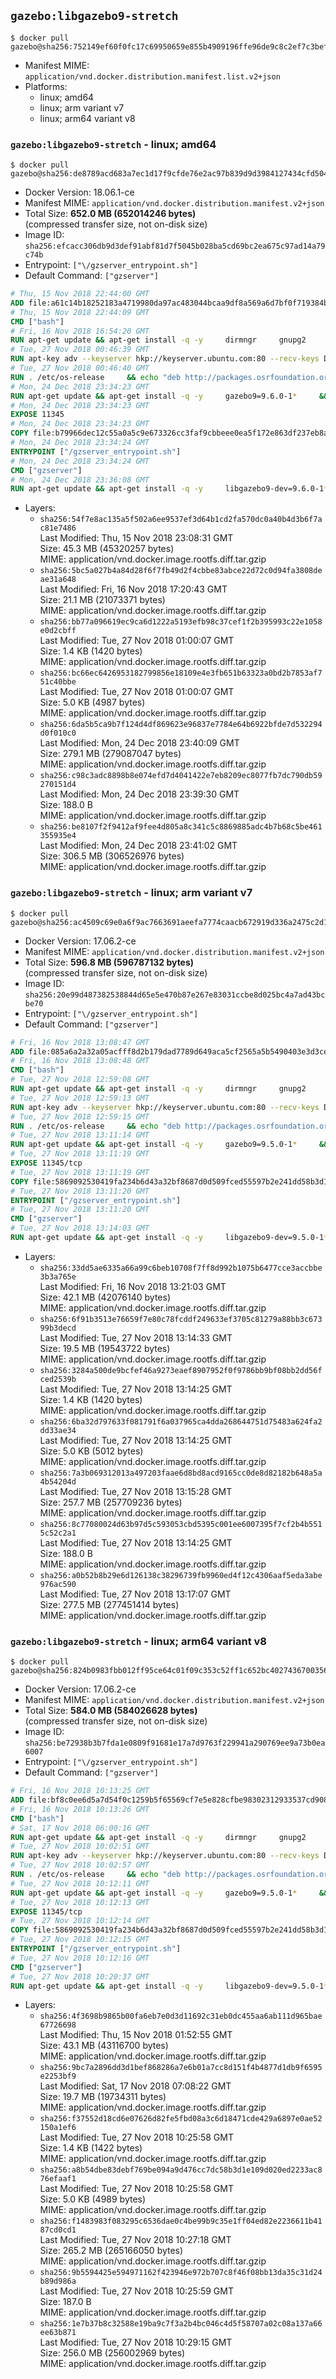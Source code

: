 ## `gazebo:libgazebo9-stretch`

```console
$ docker pull gazebo@sha256:752149ef60f0fc17c69950659e855b4909196ffe96de9c8c2ef7c3befa7850ba
```

-	Manifest MIME: `application/vnd.docker.distribution.manifest.list.v2+json`
-	Platforms:
	-	linux; amd64
	-	linux; arm variant v7
	-	linux; arm64 variant v8

### `gazebo:libgazebo9-stretch` - linux; amd64

```console
$ docker pull gazebo@sha256:de8789acd683a7ec1d17f9cfde76e2ac97b839d9d3984127434cfd5042ebd8bb
```

-	Docker Version: 18.06.1-ce
-	Manifest MIME: `application/vnd.docker.distribution.manifest.v2+json`
-	Total Size: **652.0 MB (652014246 bytes)**  
	(compressed transfer size, not on-disk size)
-	Image ID: `sha256:efcacc306db9d3def91abf81d7f5045b028ba5cd69bc2ea675c97ad14a79c74b`
-	Entrypoint: `["\/gzserver_entrypoint.sh"]`
-	Default Command: `["gzserver"]`

```dockerfile
# Thu, 15 Nov 2018 22:44:00 GMT
ADD file:a61c14b18252183a4719980da97ac483044bcaa9df8a569a6d7bf0f719384b5e in / 
# Thu, 15 Nov 2018 22:44:09 GMT
CMD ["bash"]
# Fri, 16 Nov 2018 16:54:20 GMT
RUN apt-get update && apt-get install -q -y     dirmngr     gnupg2     lsb-release     && rm -rf /var/lib/apt/lists/*
# Tue, 27 Nov 2018 00:46:39 GMT
RUN apt-key adv --keyserver hkp://keyserver.ubuntu.com:80 --recv-keys D2486D2DD83DB69272AFE98867170598AF249743
# Tue, 27 Nov 2018 00:46:40 GMT
RUN . /etc/os-release     && echo "deb http://packages.osrfoundation.org/gazebo/$ID-stable `lsb_release -sc` main" > /etc/apt/sources.list.d/gazebo-latest.list
# Mon, 24 Dec 2018 23:34:23 GMT
RUN apt-get update && apt-get install -q -y     gazebo9=9.6.0-1*     && rm -rf /var/lib/apt/lists/*
# Mon, 24 Dec 2018 23:34:23 GMT
EXPOSE 11345
# Mon, 24 Dec 2018 23:34:23 GMT
COPY file:b79966dec12c55a0a5c9e673326cc3faf9cbbeee0ea5f172e863df237eb8a601 in / 
# Mon, 24 Dec 2018 23:34:24 GMT
ENTRYPOINT ["/gzserver_entrypoint.sh"]
# Mon, 24 Dec 2018 23:34:24 GMT
CMD ["gzserver"]
# Mon, 24 Dec 2018 23:36:08 GMT
RUN apt-get update && apt-get install -q -y     libgazebo9-dev=9.6.0-1*     && rm -rf /var/lib/apt/lists/*
```

-	Layers:
	-	`sha256:54f7e8ac135a5f502a6ee9537ef3d64b1cd2fa570dc0a40b4d3b6f7ac81e7486`  
		Last Modified: Thu, 15 Nov 2018 23:08:31 GMT  
		Size: 45.3 MB (45320257 bytes)  
		MIME: application/vnd.docker.image.rootfs.diff.tar.gzip
	-	`sha256:5bc5a027b4a84d28f6f7fb49d2f4cbbe83abce22d72c0d94fa3808deae31a648`  
		Last Modified: Fri, 16 Nov 2018 17:20:43 GMT  
		Size: 21.1 MB (21073371 bytes)  
		MIME: application/vnd.docker.image.rootfs.diff.tar.gzip
	-	`sha256:bb77a096619ec9ca6d1222a5193efb98c37cef1f2b395993c22e1058e0d2cbff`  
		Last Modified: Tue, 27 Nov 2018 01:00:07 GMT  
		Size: 1.4 KB (1420 bytes)  
		MIME: application/vnd.docker.image.rootfs.diff.tar.gzip
	-	`sha256:bc66ec6426953182799856e18109e4e3fb651b63323a0bd2b7853af751c40bbe`  
		Last Modified: Tue, 27 Nov 2018 01:00:07 GMT  
		Size: 5.0 KB (4987 bytes)  
		MIME: application/vnd.docker.image.rootfs.diff.tar.gzip
	-	`sha256:6da5b5ca9b7f124d4df869623e96837e7784e64b6922bfde7d532294d0f010c0`  
		Last Modified: Mon, 24 Dec 2018 23:40:09 GMT  
		Size: 279.1 MB (279087047 bytes)  
		MIME: application/vnd.docker.image.rootfs.diff.tar.gzip
	-	`sha256:c98c3adc8898b8e074efd7d4041422e7eb8209ec8077fb7dc790db59270151d4`  
		Last Modified: Mon, 24 Dec 2018 23:39:30 GMT  
		Size: 188.0 B  
		MIME: application/vnd.docker.image.rootfs.diff.tar.gzip
	-	`sha256:be8107f2f9412af9fee4d805a8c341c5c8869885adc4b7b68c5be461355935e4`  
		Last Modified: Mon, 24 Dec 2018 23:41:02 GMT  
		Size: 306.5 MB (306526976 bytes)  
		MIME: application/vnd.docker.image.rootfs.diff.tar.gzip

### `gazebo:libgazebo9-stretch` - linux; arm variant v7

```console
$ docker pull gazebo@sha256:ac4509c69e0a6f9ac7663691aeefa7774caacb672919d336a2475c2d12748601
```

-	Docker Version: 17.06.2-ce
-	Manifest MIME: `application/vnd.docker.distribution.manifest.v2+json`
-	Total Size: **596.8 MB (596787132 bytes)**  
	(compressed transfer size, not on-disk size)
-	Image ID: `sha256:20e99d487382538844d65e5e470b87e267e83031ccbe8d025bc4a7ad43bcbe70`
-	Entrypoint: `["\/gzserver_entrypoint.sh"]`
-	Default Command: `["gzserver"]`

```dockerfile
# Fri, 16 Nov 2018 13:08:47 GMT
ADD file:085a6a2a32a05acfff8d2b179dad7789d649aca5cf2565a5b5490403e3d3cea0 in / 
# Fri, 16 Nov 2018 13:08:48 GMT
CMD ["bash"]
# Tue, 27 Nov 2018 12:59:08 GMT
RUN apt-get update && apt-get install -q -y     dirmngr     gnupg2     lsb-release     && rm -rf /var/lib/apt/lists/*
# Tue, 27 Nov 2018 12:59:13 GMT
RUN apt-key adv --keyserver hkp://keyserver.ubuntu.com:80 --recv-keys D2486D2DD83DB69272AFE98867170598AF249743
# Tue, 27 Nov 2018 12:59:15 GMT
RUN . /etc/os-release     && echo "deb http://packages.osrfoundation.org/gazebo/$ID-stable `lsb_release -sc` main" > /etc/apt/sources.list.d/gazebo-latest.list
# Tue, 27 Nov 2018 13:11:14 GMT
RUN apt-get update && apt-get install -q -y     gazebo9=9.5.0-1*     && rm -rf /var/lib/apt/lists/*
# Tue, 27 Nov 2018 13:11:19 GMT
EXPOSE 11345/tcp
# Tue, 27 Nov 2018 13:11:19 GMT
COPY file:5869092530419fa234b6d43a32bf8687d0d509fced55597b2e241dd58b3d1335 in / 
# Tue, 27 Nov 2018 13:11:20 GMT
ENTRYPOINT ["/gzserver_entrypoint.sh"]
# Tue, 27 Nov 2018 13:11:20 GMT
CMD ["gzserver"]
# Tue, 27 Nov 2018 13:14:03 GMT
RUN apt-get update && apt-get install -q -y     libgazebo9-dev=9.5.0-1*     && rm -rf /var/lib/apt/lists/*
```

-	Layers:
	-	`sha256:33dd5ae6335a66a99c6beb10708f7ff8d992b1075b6477cce3accbbe3b3a765e`  
		Last Modified: Fri, 16 Nov 2018 13:21:03 GMT  
		Size: 42.1 MB (42076140 bytes)  
		MIME: application/vnd.docker.image.rootfs.diff.tar.gzip
	-	`sha256:6f91b3513e76659f7e80c78fcddf249633ef3705c81279a88bb3c67399b3decd`  
		Last Modified: Tue, 27 Nov 2018 13:14:33 GMT  
		Size: 19.5 MB (19543722 bytes)  
		MIME: application/vnd.docker.image.rootfs.diff.tar.gzip
	-	`sha256:3284a500de9bcfef46a9273eaef8907952f0f9786bb9bf08bb2dd56fced2539b`  
		Last Modified: Tue, 27 Nov 2018 13:14:25 GMT  
		Size: 1.4 KB (1420 bytes)  
		MIME: application/vnd.docker.image.rootfs.diff.tar.gzip
	-	`sha256:6ba32d797633f081791f6a037965ca4dda268644751d75483a624fa2dd33ae34`  
		Last Modified: Tue, 27 Nov 2018 13:14:25 GMT  
		Size: 5.0 KB (5012 bytes)  
		MIME: application/vnd.docker.image.rootfs.diff.tar.gzip
	-	`sha256:7a3b069312013a497203faae6d8bd8acd9165cc0de8d82182b648a5a4b54204d`  
		Last Modified: Tue, 27 Nov 2018 13:15:28 GMT  
		Size: 257.7 MB (257709236 bytes)  
		MIME: application/vnd.docker.image.rootfs.diff.tar.gzip
	-	`sha256:8c77080024d63b97d5c593053cbd5395c001ee6007395f7cf2b4b5515c52c2a1`  
		Last Modified: Tue, 27 Nov 2018 13:14:25 GMT  
		Size: 188.0 B  
		MIME: application/vnd.docker.image.rootfs.diff.tar.gzip
	-	`sha256:a0b52b8b29e6d126138c38296739fb9960ed4f12c4306aaf5eda3abe976ac590`  
		Last Modified: Tue, 27 Nov 2018 13:17:07 GMT  
		Size: 277.5 MB (277451414 bytes)  
		MIME: application/vnd.docker.image.rootfs.diff.tar.gzip

### `gazebo:libgazebo9-stretch` - linux; arm64 variant v8

```console
$ docker pull gazebo@sha256:824b0983fbb012ff95ce64c01f09c353c52ff1c652bc4027436700356c32a7a7
```

-	Docker Version: 17.06.2-ce
-	Manifest MIME: `application/vnd.docker.distribution.manifest.v2+json`
-	Total Size: **584.0 MB (584026628 bytes)**  
	(compressed transfer size, not on-disk size)
-	Image ID: `sha256:be72938b3b7fda1e0809f91681e17a7d9763f229941a290769ee9a73b0ea6007`
-	Entrypoint: `["\/gzserver_entrypoint.sh"]`
-	Default Command: `["gzserver"]`

```dockerfile
# Fri, 16 Nov 2018 10:13:25 GMT
ADD file:bf8c0ee6d5a7d54f0c1259b5f65569cf7e5e828cfbe98302312933537cd9087e in / 
# Fri, 16 Nov 2018 10:13:26 GMT
CMD ["bash"]
# Sat, 17 Nov 2018 06:00:16 GMT
RUN apt-get update && apt-get install -q -y     dirmngr     gnupg2     lsb-release     && rm -rf /var/lib/apt/lists/*
# Tue, 27 Nov 2018 10:02:51 GMT
RUN apt-key adv --keyserver hkp://keyserver.ubuntu.com:80 --recv-keys D2486D2DD83DB69272AFE98867170598AF249743
# Tue, 27 Nov 2018 10:02:57 GMT
RUN . /etc/os-release     && echo "deb http://packages.osrfoundation.org/gazebo/$ID-stable `lsb_release -sc` main" > /etc/apt/sources.list.d/gazebo-latest.list
# Tue, 27 Nov 2018 10:12:11 GMT
RUN apt-get update && apt-get install -q -y     gazebo9=9.5.0-1*     && rm -rf /var/lib/apt/lists/*
# Tue, 27 Nov 2018 10:12:13 GMT
EXPOSE 11345/tcp
# Tue, 27 Nov 2018 10:12:14 GMT
COPY file:5869092530419fa234b6d43a32bf8687d0d509fced55597b2e241dd58b3d1335 in / 
# Tue, 27 Nov 2018 10:12:15 GMT
ENTRYPOINT ["/gzserver_entrypoint.sh"]
# Tue, 27 Nov 2018 10:12:16 GMT
CMD ["gzserver"]
# Tue, 27 Nov 2018 10:20:37 GMT
RUN apt-get update && apt-get install -q -y     libgazebo9-dev=9.5.0-1*     && rm -rf /var/lib/apt/lists/*
```

-	Layers:
	-	`sha256:4f3698b9865b00fa6eb7e0d3d11692c31eb0dc455aa6ab111d965bae67726698`  
		Last Modified: Thu, 15 Nov 2018 01:52:55 GMT  
		Size: 43.1 MB (43116700 bytes)  
		MIME: application/vnd.docker.image.rootfs.diff.tar.gzip
	-	`sha256:9bc7a2896dd3d1bef868286a7e6b01a7cc8d151f4b4877d1db9f6595e2253bf9`  
		Last Modified: Sat, 17 Nov 2018 07:08:22 GMT  
		Size: 19.7 MB (19734311 bytes)  
		MIME: application/vnd.docker.image.rootfs.diff.tar.gzip
	-	`sha256:f37552d18cd6e07626d82fe5fbd08a3c6d18471cde429a6897e0ae52150a1ef6`  
		Last Modified: Tue, 27 Nov 2018 10:25:58 GMT  
		Size: 1.4 KB (1422 bytes)  
		MIME: application/vnd.docker.image.rootfs.diff.tar.gzip
	-	`sha256:a8b54dbe83debf769be094a9d476cc7dc58b3d1e109d020ed2233ac876efaaf1`  
		Last Modified: Tue, 27 Nov 2018 10:25:58 GMT  
		Size: 5.0 KB (4989 bytes)  
		MIME: application/vnd.docker.image.rootfs.diff.tar.gzip
	-	`sha256:f1483983f083295c6536dae0c4be99b9c35e1ff04ed82e2236611b4187cd0cd1`  
		Last Modified: Tue, 27 Nov 2018 10:27:18 GMT  
		Size: 265.2 MB (265166050 bytes)  
		MIME: application/vnd.docker.image.rootfs.diff.tar.gzip
	-	`sha256:9b5594425e594971162f423946e972b707c8f46f08bb13da35c31d24b89d986a`  
		Last Modified: Tue, 27 Nov 2018 10:25:59 GMT  
		Size: 187.0 B  
		MIME: application/vnd.docker.image.rootfs.diff.tar.gzip
	-	`sha256:1e7b37b8c32588e19ba9c7f3a2b4bc046c4d5f58707a02c08a137a66ee63b871`  
		Last Modified: Tue, 27 Nov 2018 10:29:15 GMT  
		Size: 256.0 MB (256002969 bytes)  
		MIME: application/vnd.docker.image.rootfs.diff.tar.gzip
